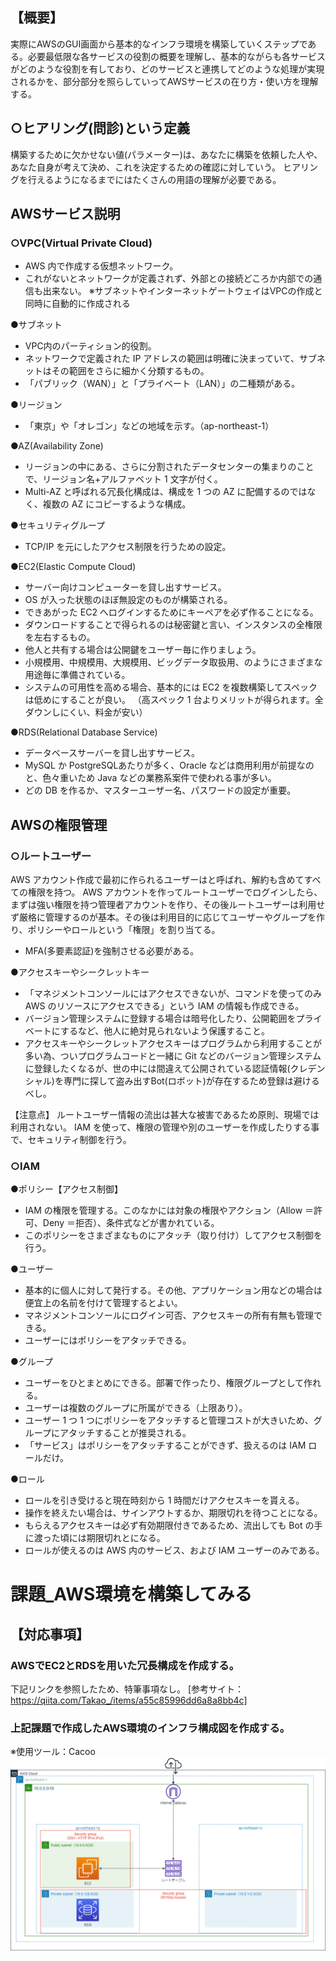 ## 【概要】
実際にAWSのGUI画面から基本的なインフラ環境を構築していくステップである。必要最低限な各サービスの役割の概要を理解し、基本的ながらも各サービスがどのような役割を有しており、どのサービスと連携してどのような処理が実現されるかを、部分部分を照らしていってAWSサービスの在り方・使い方を理解する。

## ○ヒアリング(問診)という定義
構築するために欠かせない値(パラメーター)は、あなたに構築を依頼した人や、あなた自身が考えて決め、これを決定するための確認に対していう。
ヒアリングを行えるようになるまでにはたくさんの用語の理解が必要である。

## AWSサービス説明
### ○VPC(Virtual Private Cloud)
- AWS 内で作成する仮想ネットワーク。
- これがないとネットワークが定義されず、外部との接続どころか内部での通信も出来ない。
※サブネットやインターネットゲートウェイはVPCの作成と同時に自動的に作成される

●サブネット
- VPC内のパーティション的役割。
- ネットワークで定義された IP アドレスの範囲は明確に決まっていて、サブネットはその範囲をさらに細かく分類するもの。
- 「パブリック（WAN）」と「プライベート（LAN）」の二種類がある。

●リージョン
- 「東京」や「オレゴン」などの地域を示す。（ap-northeast-1）

●AZ(Availability Zone)
- リージョンの中にある、さらに分割されたデータセンターの集まりのことで、リージョン名+アルファベット 1 文字が付く。
- Multi-AZ と呼ばれる冗長化構成は、構成を 1 つの AZ に配備するのではなく、複数の AZ にコピーするような構成。

●セキュリティグループ
- TCP/IP を元にしたアクセス制限を行うための設定。

●EC2(Elastic Compute Cloud)
- サーバー向けコンピューターを貸し出すサービス。
- OS が入った状態のほぼ無設定のものが構築される。
- できあがった EC2 へログインするためにキーペアを必ず作ることになる。
- ダウンロードすることで得られるのは秘密鍵と言い、インスタンスの全権限を左右するもの。
- 他人と共有する場合は公開鍵をユーザー毎に作りましょう。
- 小規模用、中規模用、大規模用、ビッグデータ取扱用、のようにさまざまな用途毎に準備されている。
- システムの可用性を高める場合、基本的には EC2 を複数構築してスペックは低めにすることが良い。 
（高スペック 1 台よりメリットが得られます。全ダウンしにくい、料金が安い）

●RDS(Relational Database Service)
- データベースサーバーを貸し出すサービス。
- MySQL か PostgreSQLあたりが多く、Oracle などは商用利用が前提なのと、色々重いため Java などの業務系案件で使われる事が多い。
- どの DB を作るか、マスターユーザー名、パスワードの設定が重要。


## AWSの権限管理
### ○ルートユーザー
AWS アカウント作成で最初に作られるユーザーはと呼ばれ、解約も含めてすべての権限を持つ。
AWS アカウントを作ってルートユーザーでログインしたら、まずは強い権限を持つ管理者アカウントを作り、その後ルートユーザーは利用せず厳格に管理するのが基本。その後は利用目的に応じてユーザーやグループを作り、ポリシーやロールという「権限」を割り当てる。

- MFA(多要素認証)を強制させる必要がある。

●アクセスキーやシークレットキー
- 「マネジメントコンソールにはアクセスできないが、コマンドを使ってのみ AWS のリソースにアクセスできる」という IAM の情報も作成できる。
- バージョン管理システムに登録する場合は暗号化したり、公開範囲をプライベートにするなど、他人に絶対見られないよう保護すること。
- アクセスキーやシークレットアクセスキーはプログラムから利用することが多い為、ついプログラムコードと一緒に Git などのバージョン管理システムに登録したくなるが、世の中には間違えて公開されている認証情報(クレデンシャル)を専門に探して盗み出すBot(ロボット)が存在するため登録は避けるべし。


【注意点】
ルートユーザー情報の流出は甚大な被害であるため原則、現場では利用されない。
IAM を使って、権限の管理や別のユーザーを作成したりする事で、セキュリティ制御を行う。

### ○IAM
●ポリシー【アクセス制御】
- IAM の権限を管理する。このなかには対象の権限やアクション（Allow ＝許可、Deny ＝拒否）、条件式などが書かれている。
- このポリシーをさまざまなものにアタッチ（取り付け）してアクセス制御を行う。

●ユーザー
- 基本的に個人に対して発行する。その他、アプリケーション用などの場合は便宜上の名前を付けて管理するとよい。
- マネジメントコンソールにログイン可否、アクセスキーの所有有無も管理できる。
- ユーザーにはポリシーをアタッチできる。

●グループ
- ユーザーをひとまとめにできる。部署で作ったり、権限グループとして作れる。
- ユーザーは複数のグループに所属ができる（上限あり）。
- ユーザー 1 つ 1 つにポリシーをアタッチすると管理コストが大きいため、グループにアタッチすることが推奨される。
- 「サービス」はポリシーをアタッチすることができず、扱えるのは IAM ロールだけ。

●ロール
- ロールを引き受けると現在時刻から 1 時間だけアクセスキーを貰える。
- 操作を終えたい場合は、サインアウトするか、期限切れを待つことになる。
- もらえるアクセスキーは必ず有効期限付きであるため、流出しても Bot の手に渡った頃には期限切れとになる。
- ロールが使えるのは AWS 内のサービス、および IAM ユーザーのみである。

# 課題_AWS環境を構築してみる
## 【対応事項】
### AWSでEC2とRDSを用いた冗長構成を作成する。
下記リンクを参照したため、特筆事項なし。 
[参考サイト：https://qiita.com/Takao_/items/a55c85996dd6a8a8bb4c]

### 上記課題で作成したAWS環境のインフラ構成図を作成する。
※使用ツール：Cacoo 
![](https://github.com/SMYT-BT/My-initiative/blob/main/OnlineSchool_Raisetech/Raisetech%E8%AA%B2%E9%A1%8C/lecture04/Infrastructure%20configuration%20diagram.png)

